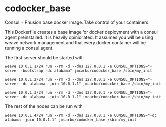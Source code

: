 codocker_base
=============

Consul + Phusion base docker image. Take control of your containers

This Dockerfile creates a base image for docker deployment with a consul agent preinstalled.
It is heavily opinionated. It assumes you will be using weave network management and that every
docker container will be running a consul agent.

The first server should be started with:

```
weave 10.0.1.1/24 run --rm -d --dns 127.0.0.1 -e CONSUL_OPTIONS="-server -bootstrap -dc alabama" jmcarbo/codocker_base /sbin/my_init 

weave 10.0.1.2/24 run --rm -d --dns 127.0.0.1 -e CONSUL_OPTIONS="-server -dc alabama -join 10.0.1.1" jmcarbo/codocker_base /sbin/my_init 

weave 10.0.1.3/24 run --rm -d --dns 127.0.0.1 -e CONSUL_OPTIONS="-server -dc alabama -join 10.0.1.1" jmcarbo/codocker_base /sbin/my_init 
```
The rest of the nodes can be run with:

```
weave 10.0.1.4/24 run --rm -d --dns 127.0.0.1 -e CONSUL_OPTIONS="-dc alabama -join 10.0.1.1" jmcarbo/codocker_base /sbin/my_init 
```

